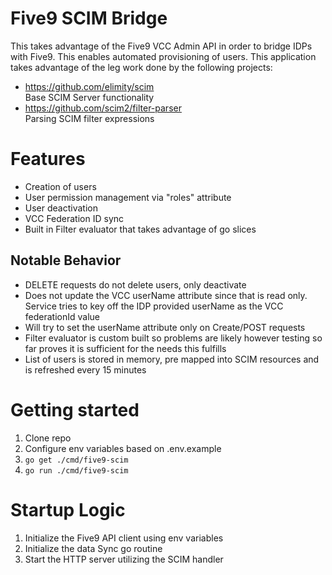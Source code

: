 # Five9 SCIM Bridge
This takes advantage of the Five9 VCC Admin API in order to bridge IDPs with Five9. This enables automated provisioning of users. This application takes advantage of the leg work done by the following projects:
- https://github.com/elimity/scim  
Base SCIM Server functionality
- https://github.com/scim2/filter-parser  
Parsing SCIM filter expressions

# Features
- Creation of users
- User permission management via "roles" attribute
- User deactivation
- VCC Federation ID sync
- Built in Filter evaluator that takes advantage of go slices

## Notable Behavior
- DELETE requests do not delete users, only deactivate
- Does not update the VCC userName attribute since that is read only. Service tries to key off the IDP provided userName as the VCC federationId value
- Will try to set the userName attribute only on Create/POST requests 
- Filter evaluator is custom built so problems are likely however testing so far proves it is sufficient for the needs this fulfills
- List of users is stored in memory, pre mapped into SCIM resources and is refreshed every 15 minutes


# Getting started
1. Clone repo
2. Configure env variables based on .env.example
3. `go get ./cmd/five9-scim`
4. `go run ./cmd/five9-scim`

# Startup Logic
1. Initialize the Five9 API client using env variables
2. Initialize the data Sync go routine
3. Start the HTTP server utilizing the SCIM handler
